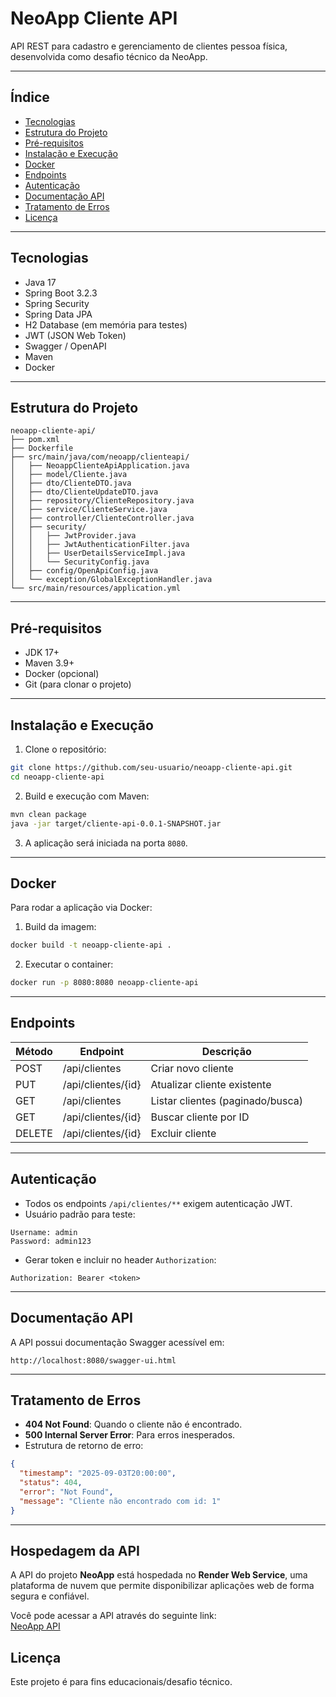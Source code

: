 # NeoApp Cliente API

API REST para cadastro e gerenciamento de clientes pessoa física, desenvolvida como desafio técnico da NeoApp.

---

## Índice

- [Tecnologias](#tecnologias)
- [Estrutura do Projeto](#estrutura-do-projeto)
- [Pré-requisitos](#pré-requisitos)
- [Instalação e Execução](#instalação-e-execução)
- [Docker](#docker)
- [Endpoints](#endpoints)
- [Autenticação](#autenticação)
- [Documentação API](#documentação-api)
- [Tratamento de Erros](#tratamento-de-erros)
- [Licença](#licença)

---

## Tecnologias

- Java 17
- Spring Boot 3.2.3
- Spring Security
- Spring Data JPA
- H2 Database (em memória para testes)
- JWT (JSON Web Token)
- Swagger / OpenAPI
- Maven
- Docker

---

## Estrutura do Projeto

```
neoapp-cliente-api/
├── pom.xml
├── Dockerfile
├── src/main/java/com/neoapp/clienteapi/
│   ├── NeoappClienteApiApplication.java
│   ├── model/Cliente.java
│   ├── dto/ClienteDTO.java
│   ├── dto/ClienteUpdateDTO.java
│   ├── repository/ClienteRepository.java
│   ├── service/ClienteService.java
│   ├── controller/ClienteController.java
│   ├── security/
│   │   ├── JwtProvider.java
│   │   ├── JwtAuthenticationFilter.java
│   │   ├── UserDetailsServiceImpl.java
│   │   └── SecurityConfig.java
│   ├── config/OpenApiConfig.java
│   └── exception/GlobalExceptionHandler.java
└── src/main/resources/application.yml
```

---

## Pré-requisitos

- JDK 17+
- Maven 3.9+
- Docker (opcional)
- Git (para clonar o projeto)

---

## Instalação e Execução

1. Clone o repositório:

```bash
git clone https://github.com/seu-usuario/neoapp-cliente-api.git
cd neoapp-cliente-api
```

2. Build e execução com Maven:

```bash
mvn clean package
java -jar target/cliente-api-0.0.1-SNAPSHOT.jar
```

3. A aplicação será iniciada na porta `8080`.

---

## Docker

Para rodar a aplicação via Docker:

1. Build da imagem:

```bash
docker build -t neoapp-cliente-api .
```

2. Executar o container:

```bash
docker run -p 8080:8080 neoapp-cliente-api
```

---

## Endpoints

| Método | Endpoint               | Descrição                        |
|--------|------------------------|----------------------------------|
| POST   | /api/clientes          | Criar novo cliente               |
| PUT    | /api/clientes/{id}     | Atualizar cliente existente      |
| GET    | /api/clientes          | Listar clientes (paginado/busca)|
| GET    | /api/clientes/{id}     | Buscar cliente por ID            |
| DELETE | /api/clientes/{id}     | Excluir cliente                  |

---

## Autenticação

- Todos os endpoints `/api/clientes/**` exigem autenticação JWT.
- Usuário padrão para teste:

```
Username: admin
Password: admin123
```

- Gerar token e incluir no header `Authorization`:

```
Authorization: Bearer <token>
```

---

## Documentação API

A API possui documentação Swagger acessível em:

```
http://localhost:8080/swagger-ui.html
```

---

## Tratamento de Erros

- **404 Not Found**: Quando o cliente não é encontrado.
- **500 Internal Server Error**: Para erros inesperados.
- Estrutura de retorno de erro:

```json
{
  "timestamp": "2025-09-03T20:00:00",
  "status": 404,
  "error": "Not Found",
  "message": "Cliente não encontrado com id: 1"
}
```

---
## Hospedagem da API

A API do projeto **NeoApp** está hospedada no **Render Web Service**, uma plataforma de nuvem que permite disponibilizar aplicações web de forma segura e confiável.  

Você pode acessar a API através do seguinte link:  
[NeoApp API](https://neoappdesafio.onrender.com)

## Licença

Este projeto é para fins educacionais/desafio técnico.
